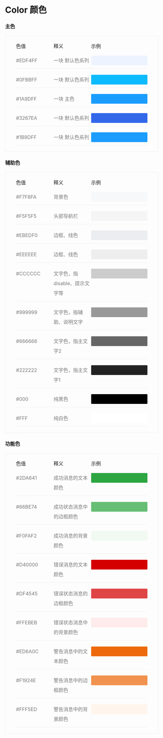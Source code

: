 # Color 颜色

### 主色

<div class="color-container">
  <div style="display: flex; font-size: 16px;">
    <span style="flex: 1;">色值</span>
    <span style="flex: 1;">释义</span>
    <span style="flex: 1.5;">示例</span>
  </div>
  <div class="color-container-item">
    <span class="color-text">#EDF4FF</span>
    <span class="color-text">一块 默认色系列</span>
    <span class="color-box" style="background: #EDF4FF;"></span>
  </div>
  <div class="color-container-item">
    <span class="color-text">#0FBBFF</span>
    <span class="color-text">一块 默认色系列</span>
    <span class="color-box" style="background: #0FBBFF;"></span>
  </div>
  <div class="color-container-item">
    <span class="color-text">#1A9DFF</span>
    <span class="color-text">一块 主色</span>
    <span class="color-box" style="background: #1A9DFF"></span>
  </div>
  <div class="color-container-item">
    <span class="color-text">#3267EA</span>
    <span class="color-text">一块 默认色系列</span>
    <span class="color-box" style="background: #3267EA;"></span>
  </div>
  <div class="color-container-item">
    <span class="color-text">#1B9DFF</span>
    <span class="color-text">一块 默认色系列</span>
    <span class="color-box" style="background: #1B9DFF;"></span>
  </div>
</div>

### 辅助色
<div class="color-container">
  <div style="display: flex; font-size: 16px;">
    <span style="flex: 1;">色值</span>
    <span style="flex: 1;">释义</span>
    <span style="flex: 1.5;">示例</span>
  </div>
  <div class="color-container-item">
    <span class="color-text">#F7F8FA</span>
    <span class="color-text">背景色</span>
    <span class="color-box" style="background: #F7F8FA;"></span>
  </div>
  <div class="color-container-item">
    <span class="color-text">#F5F5F5</span>
    <span class="color-text">头部导航栏</span>
    <span class="color-box" style="background: #F5F5F5;"></span>
  </div>
  <div class="color-container-item">
    <span class="color-text">#EBEDF0</span>
    <span class="color-text">边框、线色</span>
    <span class="color-box" style="background: #EBEDF0"></span>
  </div>
  <div class="color-container-item">
    <span class="color-text">#EEEEEE</span>
    <span class="color-text">边框、线色</span>
    <span class="color-box" style="background: #EEEEEE;"></span>
  </div>
  <div class="color-container-item">
    <span class="color-text">#CCCCCC</span>
    <span class="color-text">文字色，指 disable、提示文字等</span>
    <span class="color-box" style="background: #CCCCCC;"></span>
  </div>
  <div class="color-container-item">
    <span class="color-text">#999999</span>
    <span class="color-text">文字色，指辅助、说明文字</span>
    <span class="color-box" style="background: #999999;"></span>
  </div>
  <div class="color-container-item">
    <span class="color-text">#666666</span>
    <span class="color-text">文字色，指主文字2</span>
    <span class="color-box" style="background: #666666;"></span>
  </div>
  <div class="color-container-item">
    <span class="color-text">#222222</span>
    <span class="color-text">文字色，指主文字1</span>
    <span class="color-box" style="background: #222222;"></span>
  </div>
  <div class="color-container-item">
    <span class="color-text">#000</span>
    <span class="color-text">纯黑色</span>
    <span class="color-box" style="background: #000;"></span>
  </div>
  <div class="color-container-item">
    <span class="color-text">#FFF</span>
    <span class="color-text">纯白色</span>
    <span class="color-box" style="background: #FFF;"></span>
  </div>
</div>

### 功能色
<div class="color-container">
  <div style="display: flex; font-size: 16px;">
    <span style="flex: 1;">色值</span>
    <span style="flex: 1;">释义</span>
    <span style="flex: 1.5;">示例</span>
  </div>
  <div class="color-container-item">
    <span class="color-text">#2DA641</span>
    <span class="color-text">成功消息的文本颜色</span>
    <span class="color-box" style="background: #2DA641;"></span>
  </div>
  <div class="color-container-item">
    <span class="color-text">#66BE74</span>
    <span class="color-text">成功状态消息中的边框颜色</span>
    <span class="color-box" style="background: #66BE74;"></span>
  </div>
  <div class="color-container-item">
    <span class="color-text">#F0FAF2</span>
    <span class="color-text">成功消息的背景颜色</span>
    <span class="color-box" style="background: #F0FAF2"></span>
  </div>
  <div class="color-container-item">
    <span class="color-text">#D40000</span>
    <span class="color-text">错误消息的文本颜色</span>
    <span class="color-box" style="background: #D40000;"></span>
  </div>
  <div class="color-container-item">
    <span class="color-text">#DF4545</span>
    <span class="color-text">错误状态消息的边框颜色</span>
    <span class="color-box" style="background: #DF4545;"></span>
  </div>
  <div class="color-container-item">
    <span class="color-text">#FFEBEB</span>
    <span class="color-text">错误状态消息中的背景颜色</span>
    <span class="color-box" style="background: #FFEBEB;"></span>
  </div>
  <div class="color-container-item">
    <span class="color-text">#ED6A0C</span>
    <span class="color-text">警告消息中的文本颜色</span>
    <span class="color-box" style="background: #ED6A0C;"></span>
  </div>
  <div class="color-container-item">
    <span class="color-text">#F1924E</span>
    <span class="color-text">警告消息中的边框颜色</span>
    <span class="color-box" style="background: #F1924E;"></span>
  </div>
  <div class="color-container-item">
    <span class="color-text">#FFF5ED</span>
    <span class="color-text">警告消息中的背景颜色</span>
    <span class="color-box" style="background: #FFF5ED;"></span>
  </div>
</div>

<style>
.color-container {
  border: 1px solid #eee;
  margin-top: 20px;
  padding: 20px 35px 0px 35px;
}
.color-container-item {
  font-size: 16px;
  display: flex;
  border-bottom: 1px solid #eee;
  margin: 20px 0;
  padding: 0px 0 10px 0;
  color: #646566;
}
.color-box {
  flex: 1.5;
  height: 32px;
  border-radius: 2px;
}
.color-text {
  flex: 1;
  line-height: 32px;
  color: #797A7B;
}
</style>

